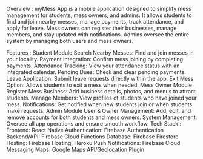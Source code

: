 Overview : 
myMess App is a mobile application designed to simplify mess management for students, mess owners, and admins. It allows students to find and join nearby messes, manage payments, track attendance, and apply for leave. Mess owners can register their businesses, manage members, and stay updated with notifications. Admins oversee the entire system by managing both users and mess owners.

Features :
Student Module
Search Nearby Messes: Find and join messes in your locality.
Payment Integration: Confirm mess joining by completing payments.
Attendance Tracking: View your attendance status with an integrated calendar.
Pending Dues: Check and clear pending payments.
Leave Application: Submit leave requests directly within the app.
Exit Mess Option: Allows students to exit a mess when needed.
Mess Owner Module
Register Mess Business: Add business details, photos, and menus to attract students.
Manage Members: View profiles of students who have joined your mess.
Notifications: Get notified when new students join or when students make requests.
Admin Module
User & Owner Management: Add, edit, and remove accounts for both students and mess owners.
System Management: Oversee all app operations and ensure smooth workflow.
Tech Stack :
Frontend: React Native
Authentication: Firebase Authentication
Backend/API: Firebase Cloud Functions
Database: Firebase Firestore
Hosting: Firebase Hosting, Heroku
Push Notifications: Firebase Cloud Messaging
Maps: Google Maps API/Geolocation Plugin
